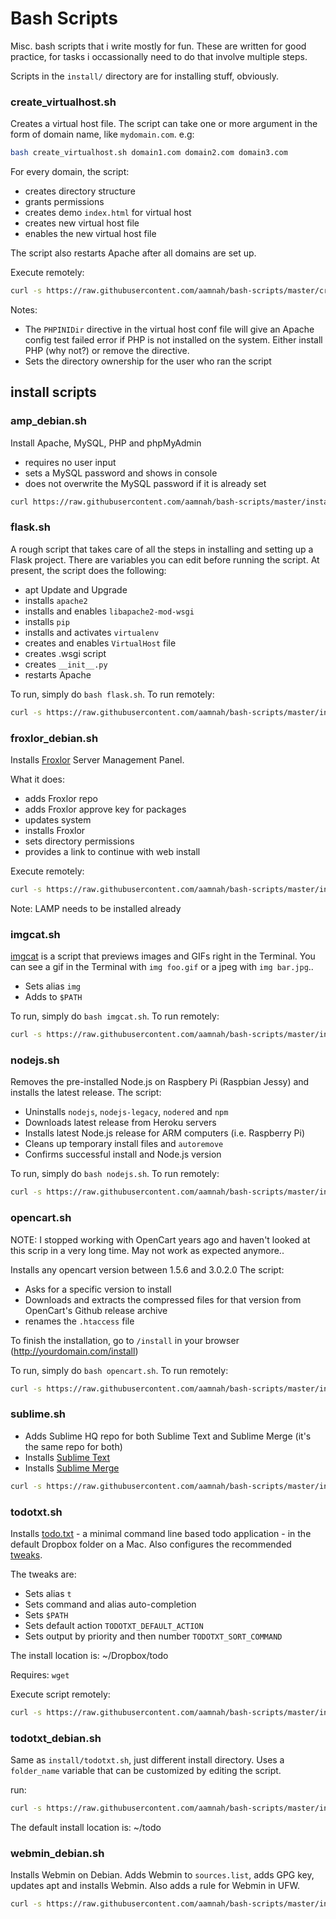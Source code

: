 # Bash Scripts

Misc. bash scripts that i write mostly for fun. These are written for good practice, for tasks i occassionally need to do that involve multiple steps.

Scripts in the `install/` directory are for installing stuff, obviously.

### create_virtualhost.sh
Creates a virtual host file. The script can take one or more argument in the form of domain name, like `mydomain.com`.
e.g:

```bash
bash create_virtualhost.sh domain1.com domain2.com domain3.com
```

For every domain, the script:
- creates directory structure
- grants permissions
- creates demo `index.html` for virtual host 
- creates new virtual host file
- enables the new virtual host file

The script also restarts Apache after all domains are set up.

Execute remotely: 

```bash
curl -s https://raw.githubusercontent.com/aamnah/bash-scripts/master/create_virtualhost.sh | bash -s mydomain.com
```

Notes: 
- The `PHPINIDir` directive in the virtual host conf file  will give an Apache config test failed error if PHP is not installed on the system. Either install PHP (why not?) or remove the directive.
- Sets the directory ownership for the user who ran the script 

## install scripts

### amp_debian.sh

Install Apache, MySQL, PHP and phpMyAdmin

- requires no user input
- sets a MySQL password and shows in console
- does not overwrite the MySQL password if it is already set

```bash
curl https://raw.githubusercontent.com/aamnah/bash-scripts/master/install/amp_debian.sh | bash
```


### flask.sh
A rough script that takes care of all the steps in installing and setting up a Flask project. There are variables you can edit before running the script. At present, the script does the following:

- apt Update and Upgrade
- installs `apache2`
- installs and enables `libapache2-mod-wsgi`
- installs `pip`
- installs and activates `virtualenv`
- creates and enables `VirtualHost` file
- creates .wsgi script
- creates `__init__.py`
- restarts Apache

To run, simply do `bash flask.sh`. To run remotely:

```bash
curl -s https://raw.githubusercontent.com/aamnah/bash-scripts/master/install/flask.sh | bash
```

### froxlor_debian.sh
Installs [Froxlor](https://froxlor.org/) Server Management Panel.

What it does:
- adds Froxlor repo
- adds Froxlor approve key for packages
- updates system
- installs Froxlor
- sets directory permissions
- provides a link to continue with web install

Execute remotely: 

```bash
curl -s https://raw.githubusercontent.com/aamnah/bash-scripts/master/install/froxlor_debian.sh | bash
```

Note: LAMP needs to be installed already

### imgcat.sh

[imgcat](https://www.iterm2.com/images.html) is a script that previews images and GIFs right in the Terminal. You can see a gif in the Terminal with `img foo.gif` or a jpeg with `img bar.jpg`..

- Sets alias `img`
- Adds to `$PATH`

To run, simply do `bash imgcat.sh`. To run remotely:

```bash
curl -s https://raw.githubusercontent.com/aamnah/bash-scripts/master/install/imgcat.sh | bash
```

### nodejs.sh

Removes the pre-installed Node.js on Raspbery Pi (Raspbian Jessy) and installs the latest release. The script:

- Uninstalls `nodejs`, `nodejs-legacy`, `nodered` and `npm`
- Downloads latest release from Heroku servers
- Installs latest Node.js release for ARM computers (i.e. Raspberry Pi)
- Cleans up temporary install files and `autoremove`
- Confirms successful install and Node.js version

To run, simply do `bash nodejs.sh`. To run remotely:

```bash
curl -s https://raw.githubusercontent.com/aamnah/bash-scripts/master/install/nodejs.sh | bash
```

### opencart.sh

NOTE: I stopped working with OpenCart years ago and haven't looked at this scrip in a very long time. May not work as expected anymore..

Installs any opencart version between 1.5.6 and 3.0.2.0 The script:

- Asks for a specific version to install
- Downloads and extracts the compressed files for that version from OpenCart's Github release archive
- renames the `.htaccess` file

To finish the installation, go to `/install` in your browser (http://yourdomain.com/install)

To run, simply do `bash opencart.sh`. To run remotely:

```bash
curl -s https://raw.githubusercontent.com/aamnah/bash-scripts/master/install/opencart.sh | bash
```
### sublime.sh

- Adds Sublime HQ repo for both Sublime Text and Sublime Merge (it's the same repo for both)
- Installs [Sublime Text](https://www.sublimetext.com/)
- Installs [Sublime Merge](https://www.sublimemerge.com/)

```bash
curl -s https://raw.githubusercontent.com/aamnah/bash-scripts/master/install/sublime.sh | bash
```

### todotxt.sh
Installs [todo.txt](http://todotxt.com/) - a minimal command line based todo application - in the default Dropbox folder on a Mac. Also configures the recommended [tweaks](https://github.com/ginatrapani/todo.txt-cli/wiki/Tips-and-Tricks). 

The tweaks are:

- Sets alias `t`
- Sets command and alias auto-completion
- Sets `$PATH`
- Sets default action `TODOTXT_DEFAULT_ACTION`
- Sets output by priority and then number `TODOTXT_SORT_COMMAND`

The install location is: ~/Dropbox/todo

Requires: `wget`

Execute script remotely:

```bash
curl -s https://raw.githubusercontent.com/aamnah/bash-scripts/master/install/todotxt.sh | bash -s
```

### todotxt_debian.sh

Same as `install/todotxt.sh`, just different install directory. Uses a `folder_name` variable that can be customized by editing the script.

run:

```bash
curl -s https://raw.githubusercontent.com/aamnah/bash-scripts/master/install/todotxt_debian.sh | bash -s
```

The default install location is: ~/todo

### webmin_debian.sh
Installs Webmin on Debian. Adds Webmin to `sources.list`, adds GPG key, updates apt and installs Webmin. Also adds a rule for Webmin in UFW.

```bash
curl -s https://raw.githubusercontent.com/aamnah/bash-scripts/master/install/webmin_debian.sh | bash
```
